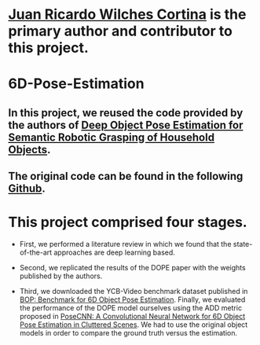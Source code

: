 # [Juan Ricardo Wilches Cortina](https://scholar.google.com/citations?user=nDL82bsAAAAJ&hl=en) is the primary author and contributor to this project.

# 6D-Pose-Estimation

## In this project, we reused the code provided by the authors of [Deep Object Pose Estimation for Semantic Robotic Grasping of Household Objects](https://arxiv.org/pdf/1809.10790.pdf).

## The original code can be found in the following [Github](https://github.com/NVlabs/Deep_Object_Pose).

# This project comprised four stages. 

- First, we performed a literature review in which we found that the state-of-the-art approaches are deep learning based. 

- Second, we replicated the results of the DOPE paper with the weights published by the authors. 

- Third, we downloaded the YCB-Video benchmark dataset published in [BOP: Benchmark for 6D Object Pose Estimation](https://bop.felk.cvut.cz/datasets/). Finally, we evaluated the performance of the DOPE model ourselves using the ADD metric proposed in [PoseCNN: A Convolutional Neural Network for 6D Object Pose Estimation in Cluttered Scenes](https://rse-lab.cs.washington.edu/projects/posecnn/). We had to use the original object models in order to compare the ground truth versus the estimation.
